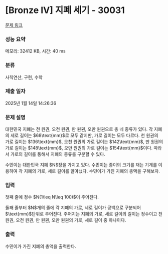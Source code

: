 # [Bronze IV] 지폐 세기 - 30031 

[문제 링크](https://www.acmicpc.net/problem/30031) 

### 성능 요약

메모리: 32412 KB, 시간: 40 ms

### 분류

사칙연산, 구현, 수학

### 제출 일자

2025년 1월 14일 14:26:36

### 문제 설명

<p>대한민국 지폐는 천 원권, 오천 원권, 만 원권, 오만 원권으로 총 네 종류가 있다. 각 지폐의 세로 길이는 $68\text{mm}$로 모두 같지만, 가로 길이는 모두 다르다. 천 원권의 가로 길이는 $136\text{mm}$, 오천 원권의 가로 길이는 $142\text{mm}$, 만 원권의 가로 길이는 $148\text{mm}$, 오만 원권의 가로 길이는 $154\text{mm}$이다. 따라서 가로의 길이를 통해서 지폐의 종류를 구분할 수 있다.</p>

<p>수민이는 대한민국 지폐 $N$장을 가지고 있다. 수민이는 종이의 크기를 재는 기계를 이용하여 각 지폐의 가로, 세로 길이를 알아냈다. 수민이가 가진 지폐의 총액을 구해보자.</p>

### 입력 

 <p>첫째 줄에 정수 $N(1\leq N\leq 100)$이 주어진다.</p>

<p>둘째 줄부터 $N$개의 줄에 각 지폐의 가로, 세로 길이가 공백으로 구분되어 $\text{mm}$단위로 주어진다. 주어지는 지폐의 가로, 세로 길이의 길이는 정수이고 천 원권, 오천 원권, 만 원권, 오만 원권의 가로, 세로 길이 중 하나이다.</p>

### 출력 

 <p>수민이가 가진 지폐의 총액을 출력한다.</p>

